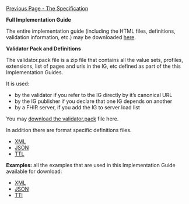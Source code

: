 [Previous Page - The Specification](the_specification.html)

**Full Implementation Guide**

The entire implementation guide (including the HTML files, definitions, validation information, etc.) may be downloaded [here](full-ig.zip).

**Validator Pack and Definitions**

The validator.pack file is a zip file that contains all the value sets, profiles, extensions, list of pages and urls in the IG, etc defined as part of the this Implementation Guides.

It is used:

* by the validator if you refer to the IG directly by it’s canonical URL
* by the IG publisher if you declare that one IG depends on another
* by a FHIR server, if you add the IG to server load list

You may [download the validator.pack](validator.pack) file here.

In addition there are format specific definitions files.

* [XML](definitions.xml.zip)
* [JSON](definitions.json.zip)
* [TTL](definitions.ttl.zip)

**Examples:** all the examples that are used in this Implementation Guide available for download:

* [XML](examples.xml.zip)
* [JSON](examples.json.zip)
* [TTl](examples.ttl.zip)